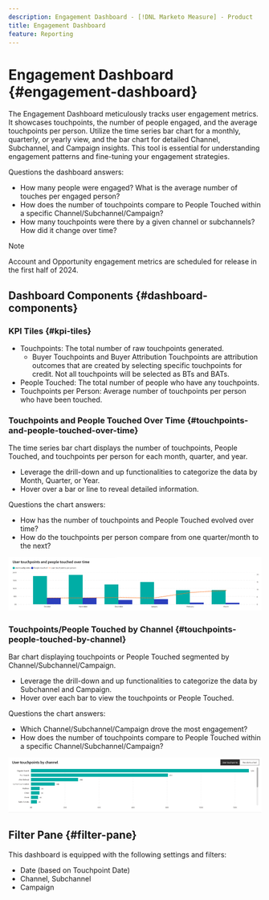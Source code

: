 ```yaml
---
description: Engagement Dashboard - [!DNL Marketo Measure] - Product
title: Engagement Dashboard
feature: Reporting
---
```

# Engagement Dashboard {#engagement-dashboard}

The Engagement Dashboard meticulously tracks user engagement metrics. It showcases touchpoints, the number of people engaged, and the average touchpoints per person. Utilize the time series bar chart for a monthly, quarterly, or yearly view, and the bar chart for detailed Channel, Subchannel, and Campaign insights. This tool is essential for understanding engagement patterns and fine-tuning your engagement strategies.

Questions the dashboard answers:

* How many people were engaged? What is the average number of touches per engaged person?
* How does the number of touchpoints compare to People Touched within a specific Channel/Subchannel/Campaign?
* How many touchpoints were there by a given channel or subchannels? How did it change over time?

>[!NOTE]
>
>Account and Opportunity engagement metrics are scheduled for release in the first half of 2024.

## Dashboard Components {#dashboard-components}

### KPI Tiles {#kpi-tiles}

* Touchpoints: The total number of raw touchpoints generated.
  * Buyer Touchpoints and Buyer Attribution Touchpoints are attribution outcomes that are created by selecting specific touchpoints for credit. Not all touchpoints will be selected as BTs and BATs.
* People Touched: The total number of people who have any touchpoints.
* Touchpoints per Person: Average number of touchpoints per person who have been touched.

### Touchpoints and People Touched Over Time {#touchpoints-and-people-touched-over-time}

The time series bar chart displays the number of touchpoints, People Touched, and touchpoints per person for each month, quarter, and year.

* Leverage the drill-down and up functionalities to categorize the data by Month, Quarter, or Year.
* Hover over a bar or line to reveal detailed information.

Questions the chart answers:

* How has the number of touchpoints and People Touched evolved over time?
* How do the touchpoints per person compare from one quarter/month to the next?

![](assets/engagement-dashboard-1.png)

### Touchpoints/People Touched by Channel {#touchpoints-people-touched-by-channel}

Bar chart displaying touchpoints or People Touched segmented by Channel/Subchannel/Campaign.

* Leverage the drill-down and up functionalities to categorize the data by Subchannel and Campaign.
* Hover over each bar to view the touchpoints or People Touched.

Questions the chart answers:

* Which Channel/Subchannel/Campaign drove the most engagement?
* How does the number of touchpoints compare to People Touched within a specific Channel/Subchannel/Campaign?

![](assets/engagement-dashboard-2.png)

## Filter Pane {#filter-pane}

This dashboard is equipped with the following settings and filters:

* Date (based on Touchpoint Date)
* Channel, Subchannel
* Campaign
